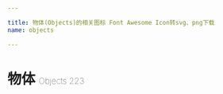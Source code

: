 ```yaml
---

title: 物体(Objects)的相关图标 Font Awesome Icon转svg、png下载
name: objects

---
```


# 物体  <small style="font-size: 60%;font-weight: 100">Objects <span class="badge-secondary badge">223</span> </small>

<search tag="objects" :max="0"/>


